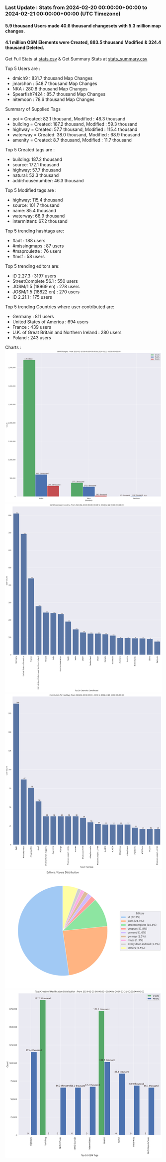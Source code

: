 ### Last Update : Stats from 2024-02-20 00:00:00+00:00 to 2024-02-21 00:00:00+00:00 (UTC Timezone)

#### 5.9 thousand Users made 40.6 thousand changesets with 5.3 million map changes.
#### 4.1 million OSM Elements were Created, 883.5 thousand Modified & 324.4 thousand Deleted.
Get Full Stats at [stats.csv](/stats/Global/Daily/stats.csv)
 & Get Summary Stats at [stats_summary.csv](/stats/Global/Daily/stats_summary.csv)

Top 5 Users are : 
- dmich9 : 831.7 thousand Map Changes
- jmarchon : 548.7 thousand Map Changes
- NKA : 280.8 thousand Map Changes
- Spearfish7424 : 85.7 thousand Map Changes
- nitemoon : 78.6 thousand Map Changes

Summary of Supplied Tags
- poi = Created: 82.1 thousand, Modified : 48.3 thousand
- building = Created: 187.2 thousand, Modified : 59.3 thousand
- highway = Created: 57.7 thousand, Modified : 115.4 thousand
- waterway = Created: 38.0 thousand, Modified : 68.9 thousand
- amenity = Created: 8.7 thousand, Modified : 11.7 thousand


Top 5 Created tags are :
- building: 187.2 thousand
- source: 172.1 thousand
- highway: 57.7 thousand
- natural: 52.3 thousand
- addr:housenumber: 46.3 thousand


Top 5 Modified tags are :
- highway: 115.4 thousand
- source: 101.7 thousand
- name: 85.4 thousand
- waterway: 68.9 thousand
- intermittent: 67.2 thousand


Top 5 trending hashtags are:
- #adt : 188 users
- #missingmaps : 87 users
- #maproulette : 76 users
- #msf : 58 users


Top 5 trending editors are:
- iD 2.27.3 : 3197 users
- StreetComplete 56.1 : 550 users
- JOSM/1.5 (18969 en) : 278 users
- JOSM/1.5 (18822 en) : 270 users
- iD 2.21.1 : 175 users


Top 5 trending Countries where user contributed are:
- Germany : 811 users
- United States of America : 694 users
- France : 439 users
- U.K. of Great Britain and Northern Ireland : 280 users
- Poland : 243 users


 Charts : 
![Alt text](./stats_osm_changes.png) 
![Alt text](./stats_users_per_country.png) 
![Alt text](./stats_users_per_hashtag.png) 
![Alt text](./stats_editors_pie_chart.png) 
![Alt text](./stats_tags.png) 
